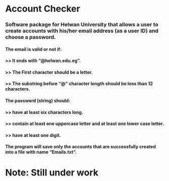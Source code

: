 # Account Checker
### Software package for Helwan University that allows a user to create accounts with his/her email address (as a user ID) and choose a password.

#### The email is valid or not if:
####   >> It ends with “@helwan.edu.eg”.
####   >> The First character should be a letter.
####   >> The substring before “@” character length should be less than 12 characters.

#### The password (string) should:
####   >> have at least six characters long.
####   >> contain at least one uppercase letter and at least one lower case letter.
####   >> have at least one digit.

#### The program will save only the accounts that are successfully created into a file with name “Emails.txt”.

# Note: Still under work
